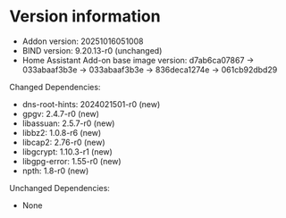 # Version information

 * Addon version: 20251016051008
 * BIND version: 9.20.13-r0 (unchanged)
 * Home Assistant Add-on base image version: d7ab6ca07867 -> 033abaaf3b3e -> 033abaaf3b3e -> 836deca1274e -> 061cb92dbd29

Changed Dependencies:
 * dns-root-hints: 2024021501-r0 (new)
 * gpgv: 2.4.7-r0 (new)
 * libassuan: 2.5.7-r0 (new)
 * libbz2: 1.0.8-r6 (new)
 * libcap2: 2.76-r0 (new)
 * libgcrypt: 1.10.3-r1 (new)
 * libgpg-error: 1.55-r0 (new)
 * npth: 1.8-r0 (new)

Unchanged Dependencies:
 * None
